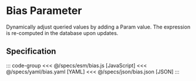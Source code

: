 <script setup>
  import { reset } from '@uwdata/vgplot';
  reset();
</script>

# Bias Parameter

Dynamically adjust queried values by adding a Param value.
The expression is re-computed in the database upon updates.


<Example spec="/specs/yaml/bias.yaml" />

## Specification

::: code-group
<<< @/specs/esm/bias.js [JavaScript]
<<< @/specs/yaml/bias.yaml [YAML]
<<< @/specs/json/bias.json [JSON]
:::
